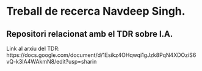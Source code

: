 # Treball de recerca Navdeep Singh.

<h2>
  Repositori relacionat amb el TDR sobre I.A.
</h2>
<p>
  Link al arxiu del TDR: https://docs.google.com/document/d/1Esikz4OHqwqi1gJzk8PqN4XDOziS6vQ-k3IA4WAkmN8/edit?usp=sharin
</p>

